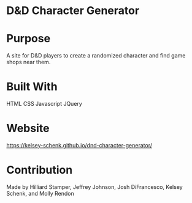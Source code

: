 # D&D Character Generator

# Purpose

A site for D&D players to create a randomized character and find game shops near them.

# Built With

HTML
CSS
Javascript
JQuery

# Website

https://kelsey-schenk.github.io/dnd-character-generator/

# Contribution

Made by Hilliard Stamper, Jeffrey Johnson, Josh DiFrancesco, Kelsey Schenk, and Molly Rendon
